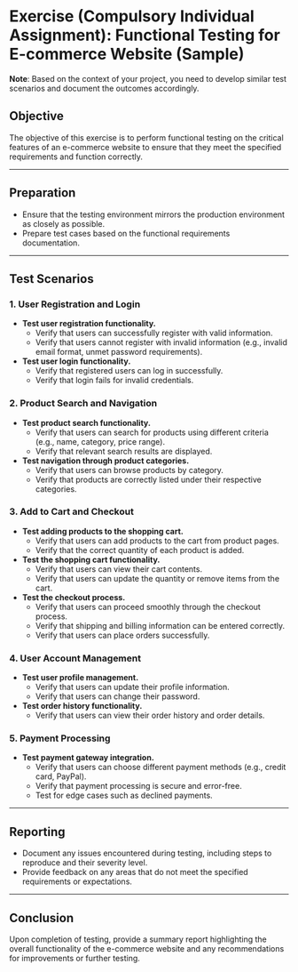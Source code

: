 # Exercise (Compulsory Individual Assignment): Functional Testing for E-commerce Website (Sample)

**Note**: Based on the context of your project, you need to develop similar test scenarios and document the outcomes accordingly.

## Objective
The objective of this exercise is to perform functional testing on the critical features of an e-commerce website to ensure that they meet the specified requirements and function correctly.

---

## Preparation

- Ensure that the testing environment mirrors the production environment as closely as possible.
- Prepare test cases based on the functional requirements documentation.

---

## Test Scenarios

### 1. User Registration and Login
- **Test user registration functionality.**
  - Verify that users can successfully register with valid information.
  - Verify that users cannot register with invalid information (e.g., invalid email format, unmet password requirements).
- **Test user login functionality.**
  - Verify that registered users can log in successfully.
  - Verify that login fails for invalid credentials.

### 2. Product Search and Navigation
- **Test product search functionality.**
  - Verify that users can search for products using different criteria (e.g., name, category, price range).
  - Verify that relevant search results are displayed.
- **Test navigation through product categories.**
  - Verify that users can browse products by category.
  - Verify that products are correctly listed under their respective categories.

### 3. Add to Cart and Checkout
- **Test adding products to the shopping cart.**
  - Verify that users can add products to the cart from product pages.
  - Verify that the correct quantity of each product is added.
- **Test the shopping cart functionality.**
  - Verify that users can view their cart contents.
  - Verify that users can update the quantity or remove items from the cart.
- **Test the checkout process.**
  - Verify that users can proceed smoothly through the checkout process.
  - Verify that shipping and billing information can be entered correctly.
  - Verify that users can place orders successfully.

### 4. User Account Management
- **Test user profile management.**
  - Verify that users can update their profile information.
  - Verify that users can change their password.
- **Test order history functionality.**
  - Verify that users can view their order history and order details.

### 5. Payment Processing
- **Test payment gateway integration.**
  - Verify that users can choose different payment methods (e.g., credit card, PayPal).
  - Verify that payment processing is secure and error-free.
  - Test for edge cases such as declined payments.

---

## Reporting

- Document any issues encountered during testing, including steps to reproduce and their severity level.
- Provide feedback on any areas that do not meet the specified requirements or expectations.

---

## Conclusion

Upon completion of testing, provide a summary report highlighting the overall functionality of the e-commerce website and any recommendations for improvements or further testing.

